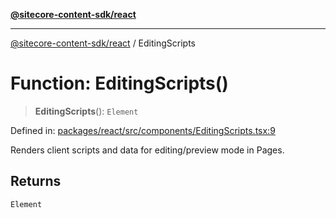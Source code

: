 [**@sitecore-content-sdk/react**](../README.md)

***

[@sitecore-content-sdk/react](../README.md) / EditingScripts

# Function: EditingScripts()

> **EditingScripts**(): `Element`

Defined in: [packages/react/src/components/EditingScripts.tsx:9](https://github.com/Sitecore/xmc-jss-dev/blob/f62fda45ad3407dd6bbe9ef6536a99934293651e/packages/react/src/components/EditingScripts.tsx#L9)

Renders client scripts and data for editing/preview mode in Pages.

## Returns

`Element`
